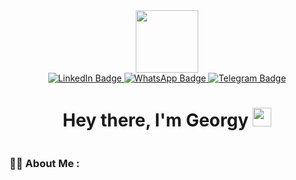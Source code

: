 <div id="header" align="center">
  <img src="https://media.giphy.com/media/UtEd87cLAH789bR5sk/giphy.gif" width="100"/>
</div>

<div id="badges" align="center">
  <a href="">
    <img src="https://img.shields.io/badge/LinkedIn-blue?style=for-the-badge  logo=linkedin  logoColor=white" alt="LinkedIn Badge" style="text-decoration:none;"/>
  </a>
  <a href="https://api.whatsapp.com/send?phone=9819665730">
    <img src="https://img.shields.io/badge/WhatsApp-green?style=for-the-badge  logo=whatsapp  logoColor=white" alt="WhatsApp Badge" style="text-decoration:none;"/>
  </a>
  <a href="https://t.me/S4tisf4ction">
    <img src="https://img.shields.io/badge/Telegram-blue?style=for-the-badge  logo=telegram  logoColor=white" alt="Telegram Badge" style="text-decoration:none;"/>
  </a>
</div>

<h1 align="center">
  Hey there, I'm Georgy
  <img src="https://media.giphy.com/media/hvRJCLFzcasrR4ia7z/giphy.gif" width="30px"/>
</h1>
<div align="center">
  <img src="https://komarev.com/ghpvc/?username=s4tisf4ction&style=flat-square&color=blue" alt=""/>
</div>

### :woman_technologist: About Me :




<!--
**s4tisf4ction/s4tisf4ction** is a ✨ _special_ ✨ repository because its `README.md` (this file) appears on your GitHub profile.

Here are some ideas to get you started:

- 🔭 I’m currently working on ...
- 🌱 I’m currently learning ...
- 👯 I’m looking to collaborate on ...
- 🤔 I’m looking for help with ...
- 💬 Ask me about ...
- 📫 How to reach me: ...
- 😄 Pronouns: ...
- ⚡ Fun fact: ...
-->
